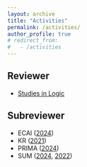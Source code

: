 ```yaml
---
layout: archive
title: "Activities"
permalink: /activities/
author_profile: true
# redirect_from: 
#   - /activities
---
```


## Reviewer

- [Studies in Logic](https://studiesinlogic.sysu.edu.cn)

## Subreviewer

- ECAI ([2024](https://www.ecai2024.eu))
- KR ([2021](https://kr2021.kbsg.rwth-aachen.de))
- PRIMA ([2024](https://sites.google.com/view/prima-2024/home))
- SUM ([2024](https://sum2024.unipa.it), [2022](https://sum2022.sciencesconf.org))